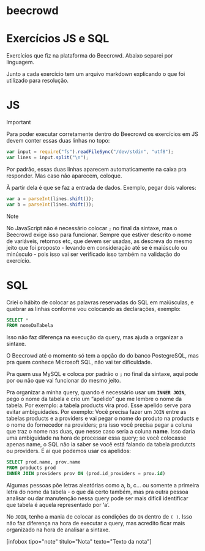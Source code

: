 # beecrowd
# Exercícios JS e SQL
Exercícios que fiz na plataforma do Beecrowd. Abaixo separei por linguagem.

Junto a cada exercício tem um arquivo markdown explicando o que foi utilizado para resolução.

# JS

> [!IMPORTANT]
>Para poder executar corretamente dentro do Beecrowd os exercícios em JS devem conter essas duas linhas no topo:

```jsx
var input = require("fs").readFileSync("/dev/stdin", "utf8");
var lines = input.split("\n");
```

Por padrão, essas duas linhas aparecem automaticamente na caixa pra responder. Mas caso não aparecem, coloque.

À partir dela é que se faz a entrada de dados. Exemplo, pegar dois valores:

```jsx
var a = parseInt(lines.shift());
var b = parseInt(lines.shift());
```

>[!NOTE]
>No JavaScript não é necessário colocar `;` no final da sintaxe, mas o Beecrowd exige isso para funcionar. Sempre que estiver descrito o nome de variáveis, retornos etc, que devem ser usadas, as descreva do mesmo jeito que foi proposto - levando em consideração até se é maiúsculo ou minúsculo - pois isso vai ser verificado isso também na validação do exercício.

# SQL

Criei o hábito de colocar as palavras reservadas do SQL em maiúsculas, e quebrar as linhas conforme vou colocando as declarações, exemplo:

```sql
SELECT *
FROM nomeDaTabela
```

Isso não faz diferença na execução da query, mas ajuda a organizar a sintaxe.

O Beecrowd até o momento só tem a  opção do do banco PostegreSQL, mas pra quem conhece Microsoft SQL, não vai ter dificuldade.

Pra quem usa MySQL e coloca por padrão o `;` no final da sintaxe, aqui pode por ou não que vai funcionar do mesmo jeito.

Pra organizar a minha query, quando é necessário usar um **`INNER JOIN`**, pego o nome da tabela e crio um “apelido” que me lembre o nome da tabela. Por exemplo: a tabela products vira prod.  Esse apelido serve para evitar ambiguidades. Por exemplo: Você precisa fazer um `JOIN` entre as tabelas products e a providers e vai pegar o nome do produto na products e o nome do fornecedor na providers; pra isso você precisa pegar a coluna que traz o nome nas duas, que nesse caso seria a coluna **name**. Isso daria uma ambiguidade na hora de processar essa query; se você colocasse apenas name, o SQL não ia saber se você está falando da tabela produtcts ou providers. É aí que podemos usar os apelidos:

```sql
SELECT prod.name, prov.name
FROM products prod
INNER JOIN providers prov ON (prod.id_providers = prov.id)
```

Algumas pessoas põe letras aleatórias como a, b, c… ou somente a primeira letra do nome da tabela - o que dá certo também, mas pra outra pessoa analisar ou dar manutenção nessa query pode ser mais difícil identificar que tabela é aquela representado por ‘a’.

No `JOIN`, tenho a mania de colocar as condições do `ON` dentro de `( )`. Isso não faz diferença na hora de executar a query, mas acredito ficar mais organizado na hora de analisar a sintaxe.

[infobox tipo="note" titulo="Nota" texto="Texto da nota"]